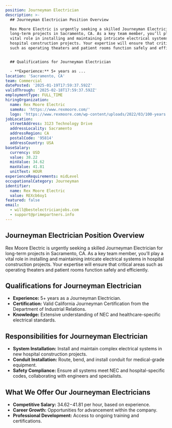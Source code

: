 ```yaml
---
position: Journeyman Electrician
description: >-
  ## Journeyman Electrician Position Overview

  Rex Moore Electric is urgently seeking a skilled Journeyman Electrician for
  long-term projects in Sacramento, CA. As a key team member, you’ll play a
  vital role in installing and maintaining intricate electrical systems in
  hospital construction projects. Your expertise will ensure that critical areas
  such as operating theaters and patient rooms function safely and efficiently.


  ## Qualifications for Journeyman Electrician

  - **Experience:** 5+ years as ...
location: 'Sacramento, CA'
team: Commercial
datePosted: '2025-01-19T17:59:37.592Z'
validThrough: '2025-02-18T17:59:37.592Z'
employmentType: FULL_TIME
hiringOrganization:
  name: Rex Moore Electric
  sameAs: 'https://www.rexmoore.com/'
  logo: 'https://www.rexmoore.com/wp-content/uploads/2022/03/100-years.png'
jobLocation:
  streetAddress: 3123 Technology Drive
  addressLocality: Sacramento
  addressRegion: CA
  postalCode: '95814'
  addressCountry: USA
baseSalary:
  currency: USD
  value: 38.22
  minValue: 34.62
  maxValue: 41.81
  unitText: HOUR
experienceRequirements: midLevel
occupationalCategory: Journeyman
identifier:
  name: Rex Moore Electric
  value: REXcb6oy1
featured: false
email:
  - will@bestelectricianjobs.com
  - support@primepartners.info
---
```




## Journeyman Electrician Position Overview
Rex Moore Electric is urgently seeking a skilled Journeyman Electrician for long-term projects in Sacramento, CA. As a key team member, you’ll play a vital role in installing and maintaining intricate electrical systems in hospital construction projects. Your expertise will ensure that critical areas such as operating theaters and patient rooms function safely and efficiently.

## Qualifications for Journeyman Electrician
- **Experience:** 5+ years as a Journeyman Electrician.
- **Certification:** Valid California Journeyman Certification from the Department of Industrial Relations.
- **Knowledge:** Extensive understanding of NEC and healthcare-specific electrical standards.

## Responsibilities for Journeyman Electrician
- **System Installation:** Install and maintain complex electrical systems in new hospital construction projects.
- **Conduit Installation:** Route, bend, and install conduit for medical-grade equipment.
- **Safety Compliance:** Ensure all systems meet NEC and hospital-specific codes, collaborating with engineers and specialists.

## What We Offer Our Journeyman Electricians
- **Competitive Salary:** $34.62-$41.81 per hour, based on experience.
- **Career Growth:** Opportunities for advancement within the company.
- **Professional Development:** Access to ongoing training and certifications.